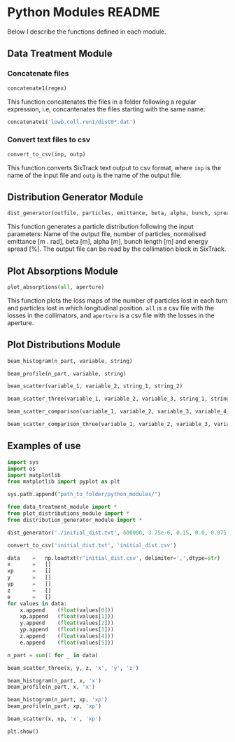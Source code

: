 Python Modules README
=====================

Below I describe the functions defined in each module.

Data Treatment Module
------------------------------

### Concatenate files

```python
concatenate1(regex)
```

This function concatenates the files in a folder following a regular expression, i.e, concantenates the files starting with the same name:

```python
concatenate1('lowb.coll.run1/dist0*.dat')
```

### Convert text files to csv

```python
convert_to_csv(inp, outp)
```
This function converts SixTrack text output to csv format, where `inp` is the name of the input file and `outp` is the name of the output file.


Distribution Generator Module
------------------------------

```python
dist_generator(outfile, particles, emittance, beta, alpha, bunch, spread)
```
This function generates a particle distribution following the input parameters: Name of the output file, number of particles, normalised emittance [m . rad], beta [m], alpha [m], bunch length [m] and energy spread [%]. The output file can be read by the collimation block in SixTrack.


Plot Absorptions Module
------------------------------

```python
plot_absorptions(all, aperture)
```

This function plots the loss maps of the number of particles lost in each turn and particles lost in which longitudinal position. `all` is a csv file with the losses in the collimators, and `aperture` is a csv file with the losses in the aperture.

Plot Distributions Module
------------------------------

```python
beam_histogram(n_part, variable, string)
```

```python
beam_profile(n_part, variable, string)
```

```python
beam_scatter(variable_1, variable_2, string_1, string_2)
```

```python
beam_scatter_three(variable_1, variable_2, variable_3, string_1, string_2, string_3)
```

```python
beam_scatter_comparison(variable_1, variable_2, variable_3, variable_4, string_1, string_2)
```

```python
beam_scatter_comparison_three(variable_1, variable_2, variable_3, variable_4, variable_5, variable_6 )
```
Examples of use
----------------


```python
import sys
import os
import matplotlib
from matplotlib import pyplot as plt

sys.path.append("path_to_folder/python_modules/")

from data_treatment_module import *
from plot_distributions_module import *
from distribution_generator_module import *

dist_generator('./initial_dist.txt', 600000, 3.75e-6, 0.15, 0.0, 0.075, 1.129e-4)

convert_to_csv('initial_dist.txt', 'initial_dist.csv')

data 	= 	np.loadtxt(r'initial_dist.csv', delimiter=',',dtype=str)
x		=	[]
xp		=	[]
y		=	[]
yp		=	[]
z		=	[]
e		=	[]
for	values in data:
	x.append	(float(values[0]))
	xp.append	(float(values[1]))
	y.append	(float(values[2]))
	yp.append	(float(values[3]))
	z.append	(float(values[4]))
	e.append	(float(values[5]))

n_part = sum(1 for _ in data)

beam_scatter_three(x, y, z, 'x', 'y', 'z')

beam_histogram(n_part, x, 'x')
beam_profile(n_part, x, 'x')

beam_histogram(n_part, xp, 'xp')
beam_profile(n_part, xp, 'xp')

beam_scatter(x, xp, 'x', 'xp')

plt.show()
```
